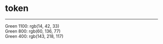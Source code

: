 
# token 

---

  
Green 1100: rgb(14, 42, 33)  
Green 800: rgb(60, 136, 77)  
Green 400: rgb(143, 218, 117)  


```javascript  
  
```

```javascript  
  
```